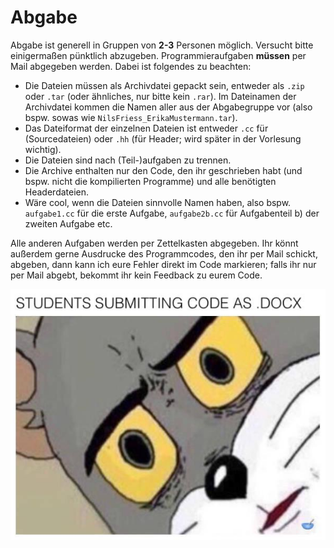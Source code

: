# Abgabe

Abgabe ist generell in Gruppen von **2-3** Personen möglich. Versucht bitte einigermaßen pünktlich abzugeben.
Programmieraufgaben **müssen** per Mail abgegeben werden. Dabei ist folgendes zu beachten:
+ Die Dateien müssen als Archivdatei gepackt sein, entweder als `.zip` oder `.tar` (oder ähnliches, nur bitte kein `.rar`). Im Dateinamen der Archivdatei kommen die Namen aller aus der Abgabegruppe vor (also bspw. sowas wie `NilsFriess_ErikaMustermann.tar`).
+ Das Dateiformat der einzelnen Dateien ist entweder `.cc` für (Sourcedateien) oder `.hh` (für Header; wird später in der Vorlesung wichtig).
+ Die Dateien sind nach (Teil-)aufgaben zu trennen.
+ Die Archive enthalten nur den Code, den ihr geschrieben habt (und bspw. nicht die kompilierten Programme) und alle benötigten Headerdateien.
+ Wäre cool, wenn die Dateien sinnvolle Namen haben, also bspw. `aufgabe1.cc` für die erste Aufgabe, `aufgabe2b.cc` für Aufgabenteil b) der zweiten Aufgabe etc.

Alle anderen Aufgaben werden per Zettelkasten abgegeben. Ihr könnt außerdem gerne Ausdrucke des Programmcodes, den ihr per Mail schickt, abgeben, dann kann ich eure Fehler direkt im Code markieren; falls ihr nur per Mail abgebt, bekommt ihr kein Feedback zu eurem Code.

![Falsche abgabe](abgabe.jpg?raw=true "Ich, wenn ihr euren Code als Word-Datei abgebt")
